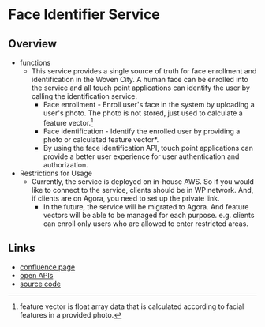 # Face Identifier Service

## Overview

- functions
  - This service provides a single source of truth for face enrollment and identification in the Woven City. A human face can be enrolled into the service and all touch point applications can identify the user by calling the identification service.
    - Face enrollment - Enroll user's face in the system by uploading a user's photo. The photo is not stored, just used to calculate a feature vector.[^1]
    - Face identification - Identify the enrolled user by providing a photo or calculated feature vector*.
    - By using the face identification API, touch point applications can provide a better user experience for user authentication and authorization.
- Restrictions for Usage
  - Currently, the service is deployed on in-house AWS. So if you would like to connect to the service, clients should be in WP network. And, if clients are on Agora, you need to set up the private link.
    - In the future, the service will be migrated to Agora. And feature vectors will be able to be managed for each purpose. e.g. clients can enroll only users who are allowed to enter restricted areas.

## Links

- [confluence page](https://confluence.tri-ad.tech/x/qx3nCw)
- [open APIs](https://developer.woven-city.toyota/catalog/default/api/face-identifier-api)
- [source code](https://github.com/wp-wcm/city/tree/main/projects/face-identifier-service)

[^1]: feature vector is float array data that is calculated according to facial features in a provided photo.
